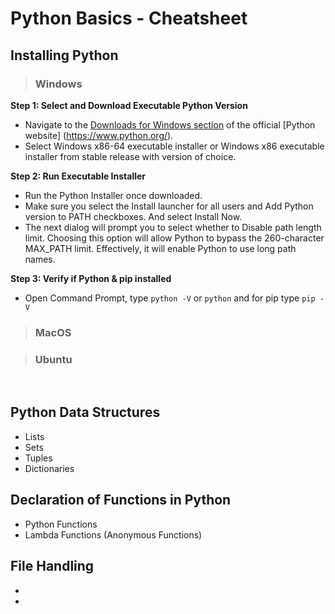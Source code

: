 # Python Basics -  Cheatsheet

## Installing Python

> ### Windows
**Step 1: Select and Download Executable Python Version**
- Navigate to the [Downloads for Windows section](https://www.python.org/downloads/windows/) of the official [Python website]
(https://www.python.org/).
- Select Windows x86-64 executable installer or Windows x86 executable installer from stable release with version of choice.

**Step 2: Run Executable Installer**
- Run the Python Installer once downloaded.
- Make sure you select the Install launcher for all users and Add Python version to PATH checkboxes. And select Install Now.
- The next dialog will prompt you to select whether to Disable path length limit. Choosing this option will allow Python to bypass the 260-character MAX_PATH limit. Effectively, it will enable Python to use long path names.

**Step 3: Verify if Python & pip installed** 
- Open Command Prompt, type `python -V` or `python` and for pip type `pip -V`

> ### MacOS

> ### Ubuntu

<br>

## Python Data Structures

* Lists
* Sets
* Tuples
* Dictionaries

## Declaration of Functions in Python

* Python Functions
* Lambda Functions (Anonymous Functions)

## File Handling
*
*
